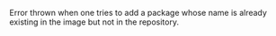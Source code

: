 Error thrown when one tries to add a package whose name is already existing in the image but not in the repository.